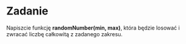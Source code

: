# Zadanie

Napiszcie funkcję **randomNumber(min, max)**, która będzie losować i zwracać liczbę całkowitą z zadanego zakresu.

